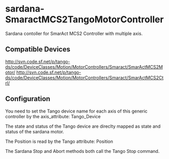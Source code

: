 # sardana-SmaractMCS2TangoMotorController
Sardana contoller for SmarAct MCS2 Controller with multiple axis.

## Compatible Devices

http://svn.code.sf.net/p/tango-ds/code/DeviceClasses/Motion/MotorControllers/Smaract/SmarActMCS2Motor/
http://svn.code.sf.net/p/tango-ds/code/DeviceClasses/Motion/MotorControllers/Smaract/SmarActMCS2Ctrl/

## Configuration

You need to set the Tango device name for each axis of this generic controller by the axis_attribute: Tango_Device

The state and status of the Tango device are direclty mapped as state and status of the sardana motor.

The Position is read by the Tango attribute: Position

The Sardana Stop and Abort methods both call the Tango Stop command.

